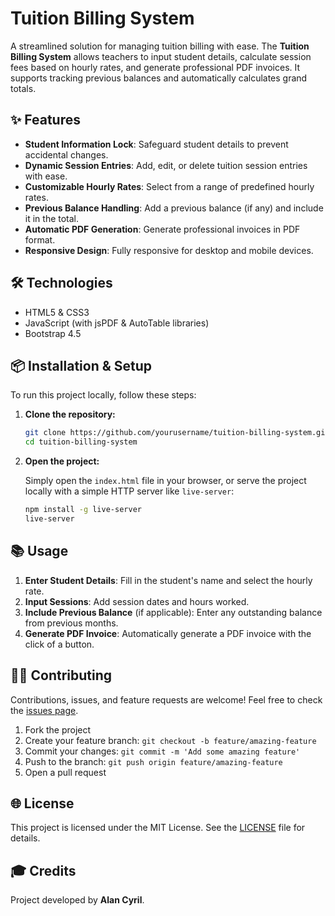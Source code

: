 
# Tuition Billing System

A streamlined solution for managing tuition billing with ease. The **Tuition Billing System** allows teachers to input student details, calculate session fees based on hourly rates, and generate professional PDF invoices. It supports tracking previous balances and automatically calculates grand totals. 


## ✨ Features

- **Student Information Lock**: Safeguard student details to prevent accidental changes.
- **Dynamic Session Entries**: Add, edit, or delete tuition session entries with ease.
- **Customizable Hourly Rates**: Select from a range of predefined hourly rates.
- **Previous Balance Handling**: Add a previous balance (if any) and include it in the total.
- **Automatic PDF Generation**: Generate professional invoices in PDF format.
- **Responsive Design**: Fully responsive for desktop and mobile devices.

## 🛠️ Technologies

- HTML5 & CSS3
- JavaScript (with jsPDF & AutoTable libraries)
- Bootstrap 4.5



## 📦 Installation & Setup

To run this project locally, follow these steps:

1. **Clone the repository:**

   ```bash
   git clone https://github.com/yourusername/tuition-billing-system.git
   cd tuition-billing-system
   ```

2. **Open the project:**

   Simply open the `index.html` file in your browser, or serve the project locally with a simple HTTP server like `live-server`:

   ```bash
   npm install -g live-server
   live-server
   ```

## 📚 Usage

1. **Enter Student Details**: Fill in the student's name and select the hourly rate.
2. **Input Sessions**: Add session dates and hours worked.
3. **Include Previous Balance** (if applicable): Enter any outstanding balance from previous months.
4. **Generate PDF Invoice**: Automatically generate a PDF invoice with the click of a button.



## 🧑‍💻 Contributing

Contributions, issues, and feature requests are welcome! Feel free to check the [issues page](https://github.com/yourusername/tuition-billing-system/issues).

1. Fork the project
2. Create your feature branch: `git checkout -b feature/amazing-feature`
3. Commit your changes: `git commit -m 'Add some amazing feature'`
4. Push to the branch: `git push origin feature/amazing-feature`
5. Open a pull request

## 🌐 License

This project is licensed under the MIT License. See the [LICENSE](./LICENSE) file for details.

## 🎓 Credits

Project developed by **Alan Cyril**.
